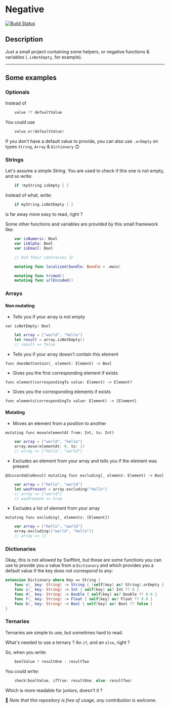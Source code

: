 # Negative

[![Build Status](https://travis-ci.com/DamienBallenghien/Negative.svg?branch=master)](https://travis-ci.com/DamienBallenghien/Negative)

## Description
Just a small project containing some helpers, or negative functions &amp; variables (`.isNotEmpty`, for example). 


---
## Some examples


### Optionals

Instead of 

```swift
    value ?? defaultValue
```

You could use

```swift
    value.or(defaultValue)
```


If you don't have a default value to provide, you can also use `.orEmpty` on types `String`, `Array` & `Dictionary` 🙃



### Strings

Let's assume a simple String. You are used to check if this one is not empty, and so write:

```swift
    if !myString.isEmpty { }
```

Instead of what, write:

```swift
    if myString.isNotEmpty { }
```

is far away more easy to read, right ?


Some other functions and variables are provided by this small framework like: 

```swift
    var isNumeric: Bool
    var isAlpha: Bool
    var isEmail: Bool

    // And their contraries 😉

    mutating func localized(bundle: Bundle = .main)

    mutating func trimed()
    mutating func urlEncoded()
```


### Arrays

#### Non mutating

- Tells you if your array is not empty

`var isNotEmpty: Bool`

```swift
    let array = ["world", "hello"]
    let result = array.isNotEmpty()
    // result => false
```

- Tells you if your array doesn't contain this element

`func doesNotContain(_ element: Element) -> Bool`

- Gives you the first corresponding element if exists

`func element(correspondingTo value: Element) -> Element?`

- Gives you the corresponding elements if exists

`func elements(correspondingTo value: Element) -> [Element]`

#### Mutating

- Moves an element from a position to another

`mutating func move(elementAt from: Int, to: Int)`

```swift
    var array = ["world", "hello"]
    array.move(elementAt: 0, to: 1)
    // array => ["hello", "world"]
```

- Excludes an element from your array and tells you if the element was present

`@discardableResult mutating func excluding(_ element: Element) -> Bool`
```swift
    var array = ["hello", "world"]
    let wasPresent = array.excluding("hello")
    // array => ["world"]
    // wasPresent => true
```

- Excludes a list of element from your array

`mutating func excluding(_ elements: [Element])`
```swift
    var array = ["hello", "world"]
    array.excluding(["world", "hello"])
    // array => []
```

### Dictionaries

Okay, this is not allowed by Swiftlint, but those are some functions you can use to provide you a value from a `Dictionary` and which provides you a default value if the key does not correspond to any: 

```swift
extension Dictionary where Key == String {
    func s(_ key: String) -> String { (self[key] as? String).orEmpty }
    func i(_ key: String) -> Int { self[key] as? Int ?? 0 }
    func d(_ key: String) -> Double { self[key] as? Double ?? 0.0 }
    func f(_ key: String) -> Float { self[key] as? Float ?? 0.0 }
    func b(_ key: String) -> Bool { self[key] as? Bool ?? false }
}

```


### Ternaries

Ternaries are simple to use, but sometimes hard to read.

What's needed to use a ternary ? An `if`, and an `else`, right ?

So, when you write:

```swift
    boolValue ? resultOne : resultTwo 
```

You could write: 

```swift
    check(boolValue, ifTrue: resultOne, else: resultTwo)
```

Which is more readable for juniors, doesn't it ?


👀
*Note that this repository is free of usage, any contribution is welcome.*

